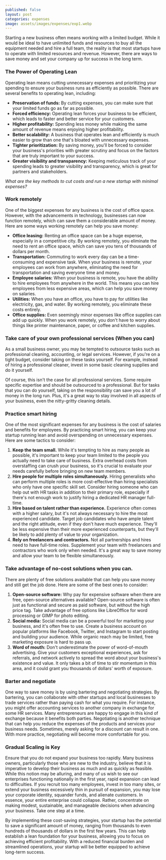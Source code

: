 ```yaml
---
published: false
layout: post
categories: expenses
image: assets/images/expenses/exp1.webp
---
```


Starting a new business often means working with a limited budget. While it would be ideal to have unlimited funds and resources to buy all the equipment needed and hire a full team, the reality is that most startups have to operate with limited resources and revenue. However, there are ways to save money and set your company up for success in the long term.  

### The Power of Operating Lean 
Operating lean means cutting unnecessary expenses and prioritizing your spending to ensure your business runs as efficiently as possible. There are several benefits to operating lean, including:  
- **Preservation of funds:** By cutting expenses, you can make sure that your limited funds go as far as possible.
- **Forced efficiency:** Operating lean forces your business to be efficient, which leads to faster and better service for your customers.
- **Higher profitability:** Spending less money while making the same amount of revenue means enjoying higher profitability.
- **Better scalability:** A business that operates lean and efficiently is much easier to grow than one that's bloated with unnecessary expenses.
- **Tighter prioritization:** By saving money, you'll be forced to consider your business's priorities with greater scrutiny and focus on the factors that are truly important to your success.
- **Greater visibility and transparency:** Keeping meticulous track of your spending leads to greater visibility and transparency, which is great for partners and stakeholders.  

_What are the key methods to cut costs and run a new startup with minimal expenses?_
### Work remotely
One of the biggest expenses for any business is the cost of office space. However, with the advancements in technology, businesses can now function remotely, which can save them a considerable amount of money. Here are some ways working remotely can help you save money:
- **Office leasing:** Renting an office space can be a huge expense, especially in a competitive city. By working remotely, you eliminate the need to rent an office space, which can save you tens of thousands of dollars per month.
- **Transportation:** Commuting to work every day can be a time-consuming and expensive task. When your business is remote, your employees can work from anywhere, eliminating the need for transportation and saving everyone time and money.
- **Employee salaries:** When your business is remote, you have the ability to hire employees from anywhere in the world. This means you can hire employees from less expensive areas, which can help you save money on salaries.
- **Utilities:** When you have an office, you have to pay for utilities like electricity, gas, and water. By working remotely, you eliminate these costs entirely.
- **Office supplies:** Even seemingly minor expenses like office supplies can add up quickly. When you work remotely, you don't have to worry about things like printer maintenance, paper, or coffee and kitchen supplies.  

### Take care of your own professional services (When you can)
As a small business owner, you may be tempted to outsource tasks such as professional cleaning, accounting, or legal services. However, if you're on a tight budget, consider taking on these tasks yourself. For example, instead of hiring a professional cleaner, invest in some basic cleaning supplies and do it yourself.  

Of course, this isn't the case for all professional services. Some require specific expertise and should be outsourced to a professional. But for tasks that you can do yourself, taking on the responsibility can save you a lot of money in the long run. Plus, it's a great way to stay involved in all aspects of your business, even the nitty-gritty cleaning details.  

### Practice smart hiring
One of the most significant expenses for any business is the cost of salaries and benefits for employees. By practicing smart hiring, you can keep your startup running lean and avoid overspending on unnecessary expenses. Here are some tactics to consider:  
1.	**Keep the team small.** While it's tempting to hire as many people as possible, it's important to keep your team limited to the people you actually need to take care of business. Extra overhead costs from overstaffing can crush your business, so it's crucial to evaluate your needs carefully before bringing on new team members.  
2.	**Hire people for multiple roles simultaneously.** Hiring generalists who can perform multiple roles is more cost-effective than hiring specialists who only have one specific skill set. Consider hiring someone who can help out with HR tasks in addition to their primary role, especially if there's not enough work to justify hiring a dedicated HR manager full-time.  
3.	**Hire based on talent rather than experience.** Experience often comes with a higher salary, but it's not always necessary to hire the most experienced candidate. Target job candidates who have ample talent and the right attitude, even if they don't have much experience. They'll be less expensive than their more experienced counterparts, but they'll be likely to add plenty of value to your organization.  
4.	**Rely on freelancers and contractors.** Not all partnerships and hires need to have full-time roles. Supplement your team with freelancers and contractors who work only when needed. It's a great way to save money and allow your team to be flexible simultaneously.  

### Take advantage of no-cost solutions when you can.
There are plenty of free solutions available that can help you save money and still get the job done. Here are some of the best ones to consider:  
1.	**Open-source software:** Why pay for expensive software when there are free, open-source alternatives available? Open-source software is often just as functional and secure as paid software, but without the high price tag. Take advantage of free options like LibreOffice for word processing or GIMP for photo editing.  
2.	**Social media:** Social media can be a powerful tool for marketing your business, and it's often free to use. Create a business account on popular platforms like Facebook, Twitter, and Instagram to start posting and building your audience. While organic reach may be limited, free marketing exposure is hard to pass up.  
3.	**Word of mouth:** Don't underestimate the power of word-of-mouth advertising. Give your customers exceptional experiences, ask for referrals, and network actively to spread the word about your business's existence and value. It only takes a bit of time to stir momentum in this area, and it could grant you thousands of dollars' worth of exposure.  

### Barter and negotiate
One way to save money is by using bartering and negotiating strategies. By bartering, you can collaborate with other startups and local businesses to trade services rather than paying cash for what you require. For instance, you might offer accounting services to another company in exchange for some HR services. Many entrepreneurs are happy to engage in this kind of exchange because it benefits both parties. Negotiating is another technique that can help you reduce the expenses of the products and services your business needs. Sometimes, merely asking for a discount can result in one. With more practice, negotiating will become more comfortable for you.

### Gradual Scaling is Key
Ensure that you do not expand your business too rapidly. Many business owners, particularly those who are new to the industry, believe that it is imperative to develop their business as much and as quickly as feasible. While this notion may be alluring, and many of us wish to see our enterprises functioning nationally in the first year, rapid expansion can lead to difficulties. If you recruit too many employees, invest in too many sites, or extend your business excessively thin in pursuit of expansion, you may lose your corporate identity, squander funds, and alienate customers. In essence, your entire enterprise could collapse. Rather, concentrate on making modest, sustainable, and manageable decisions when advancing your business. Take one step at a time.  

By implementing these cost-saving strategies, your startup has the potential to save a significant amount of money, ranging from thousands to even hundreds of thousands of dollars in the first few years. This can help establish a lean foundation for your business, allowing you to focus on achieving efficient profitability. With a reduced financial burden and streamlined operations, your startup will be better equipped to achieve long-term success.
